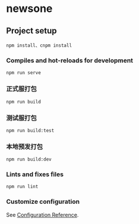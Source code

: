# newsone

## Project setup
```
npm install、cnpm install
```

### Compiles and hot-reloads for development
```
npm run serve
```

### 正式服打包
```
npm run build
```

### 测试服打包
```
npm run build:test
```

### 本地预发打包
```
npm run build:dev
```

### Lints and fixes files
```
npm run lint
```

### Customize configuration
See [Configuration Reference](https://cli.vuejs.org/config/).
